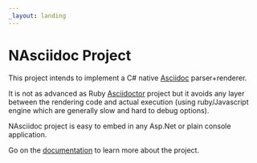 ```yaml
---
_layout: landing
---
```


# NAsciidoc Project

This project intends to implement a C# native [Asciidoc](https://projects.eclipse.org/projects/asciidoc.asciidoc-lang) parser+renderer.

It is not as advanced as Ruby [Asciidoctor](https://asciidoctor.org) project but it avoids any layer between the rendering code and actual execution (using ruby/Javascript engine which are generally slow and hard to debug options).

NAsciidoc project is easy to embed in any Asp.Net or plain console application.

Go on the [documentation](docs/getting-started.md) to learn more about the project.
